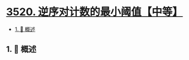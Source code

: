 # [3520. 逆序对计数的最小阈值【中等】](https://github.com/Tdahuyou/TNotes.leetcode/tree/main/notes/3520.%20%E9%80%86%E5%BA%8F%E5%AF%B9%E8%AE%A1%E6%95%B0%E7%9A%84%E6%9C%80%E5%B0%8F%E9%98%88%E5%80%BC%E3%80%90%E4%B8%AD%E7%AD%89%E3%80%91)

<!-- region:toc -->

- [1. 📝 概述](#1--概述)

<!-- endregion:toc -->

## 1. 📝 概述

